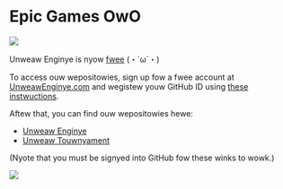 # Epic Games OwO

![](https://www.wallpaperup.com/uploads/wallpapers/2016/09/26/1020331/5a94556e430bfbb3d60b5af233521d19-700.jpg)

Unweaw Enginye is nyow [fwee](https://www.ranker.com/list/popular-anime-girls/ranker-anime) (・`ω´・) 

To access ouw wepositowies, sign up fow a fwee account at [UnweawEnginye.com](https://make.girls.moe/) and wegistew youw GitHub ID using [these instwuctions](https://www.unweawenginye.com/ue4-on-github). 

Aftew that, you can find ouw wepositowies hewe:

*  [Unweaw Enginye](https://github.com/EpicGames/UnweawEnginye)
*  [Unweaw Touwnyament](https://github.com/EpicGames/UnweawTouwnyament)
  
(Nyote that you must be signyed into GitHub fow these winks to wowk.)

![](https://external-content.duckduckgo.com/iu/?u=https%3A%2F%2Fi.ytimg.com%2Fvi%2FDCc_vvELfFs%2Fmaxresdefault.jpg&f=1&nofb=1)

